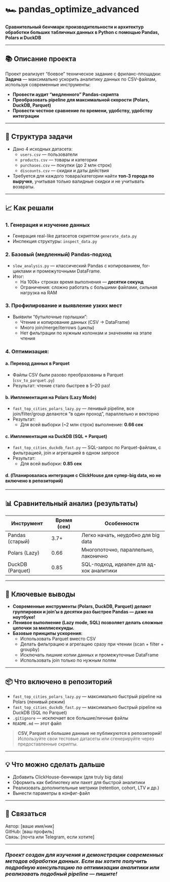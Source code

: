 # 🏎️ pandas_optimize_advanced

**Сравнительный бенчмарк производительности и архитектур обработки больших табличных данных в Python с помощью Pandas, Polars и DuckDB**

---

## 📚 Описание проекта

Проект реализует “боевое” техническое задание с фриланс-площадки:  
**Задача** — максимально ускорить аналитику данных по CSV-файлам, используя современные инструменты:  
- **Провести аудит “медленного” Pandas-скрипта**
- **Преобразовать pipeline для максимальной скорости (Polars, DuckDB, Parquet)**
- **Провести честное сравнение по времени, удобству, удобству интеграции**

---

## 🚩 Структура задачи

- Дано 4 исходных датасета:
  - `users.csv` — пользователи
  - `products.csv` — товары и категории
  - `purchases.csv` — покупки (до 2 млн строк)
  - `discounts.csv` — скидки и даты действия
- Требуется для каждого товара/категории найти **топ-3 города по выручке**, учитывая только валидные скидки и не учитывать возвраты.

---

## 📈 Как решали

### 1. **Генерация и изучение данных**
- Генерация real-like датасетов скриптом `generate_data.py`
- Инспекция структуры: `inspect_data.py`

### 2. **Базовый (медленный) Pandas-подход**
- `slow_analysis.py` — классический Pandas c копированием, for-циклами и промежуточными DataFrame.
- Итог:  
  - На 100k+ строках время выполнения — **десятки секунд**
  - Ограничения: сложно работать с большими файлами, сильная нагрузка на RAM

### 3. **Профилирование и выявление узких мест**
- Выявили “бутылочные горлышки”:  
  - Чтение и копирование данных (CSV → DataFrame)
  - Много join/merge/iterrows (циклы)
  - Нет фильтрации по нужным колонкам и значениям на этапе чтения

### 4. **Оптимизация:**
#### a. **Перевод данных в Parquet**
- Файлы CSV были разово преобразованы в Parquet (`csv_to_parquet.py`)
- Результат: чтение стало быстрее в 5–20 раз!

#### b. **Имплементация на Polars (Lazy Mode)**
- `fast_top_cities_polars_lazy.py` — ленивый pipeline, все join/filter/group делаются “в один проход”, параллельно и векторно
- Результат:  
  - Для всей выборки (~2 млн строк) выполнение: **0.66 сек**

#### c. **Имплементация на DuckDB (SQL + Parquet)**
- `fast_top_cities_duckdb_fast.py` — SQL-запрос по Parquet-файлам, с фильтрацией, join и агрегацией в одном запросе
- Результат:  
  - Для всей выборки: **0.85 сек**

#### d. (Планировалась интеграция с ClickHouse для супер-big data, но не включено в репозиторий)

---

## 📊 **Сравнительный анализ (результаты)**

| Инструмент         | Время (сек) | Особенности                       |
|--------------------|-------------|-----------------------------------|
| Pandas (старый)    | 3.7+        | Легко начать, неудобно для big data |
| Polars (Lazy)      | 0.66        | Многопоточно, параллельно, лаконично |
| DuckDB (Parquet)   | 0.85        | SQL-подход, идеален для ад-хок аналитики |

---

## 🚀 **Ключевые выводы**

- **Современные инструменты (Polars, DuckDB, Parquet) делают группировки и join’ы в десятки раз быстрее Pandas — даже на ноутбуке!**
- **Ленивое выполнение (Lazy mode, SQL) позволяет делать сложные цепочки за миллисекунды.**
- **Базовые принципы ускорения:**
  - Использовать Parquet вместо CSV
  - Делать фильтрацию и агрегацию сразу при чтении (scan + filter + groupby)
  - Исключать лишние копии данных и промежуточные DataFrame
  - Использовать join только по нужным полям

---

## 📦 **Что включено в репозиторий**

- `fast_top_cities_polars_lazy.py` — максимально быстрый pipeline на Polars (ленивый режим)
- `fast_top_cities_duckdb_fast.py` — максимально быстрый pipeline на DuckDB (SQL по Parquet)
- `.gitignore` — исключает все большие/личные файлы
- `README.md` — этот файл

> **CSV, Parquet и большие данные не публикуются в репозиторий!**  
> Используйте свои тестовые датасеты или сгенерируйте через предоставленные скрипты.

---

## 💡 **Что можно сделать дальше**

- Добавить ClickHouse-бенчмарк (для truly big data)
- Оформить как библиотеку или пакет для быстрой аналитики
- Реализовать дополнительные метрики (retention, cohort, LTV и др.)
- Вынести параметры в конфиг-файл

---

## 📝 **Связаться**

Автор: [ваше имя/ник]  
GitHub: [ваш профиль]  
Связь: [почта или Telegram, если хотите]

---

### _Проект создан для изучения и демонстрации современных методов обработки данных. Если вы хотите получить подробную консультацию по оптимизации аналитики или реализовать подобный pipeline — пишите!_

